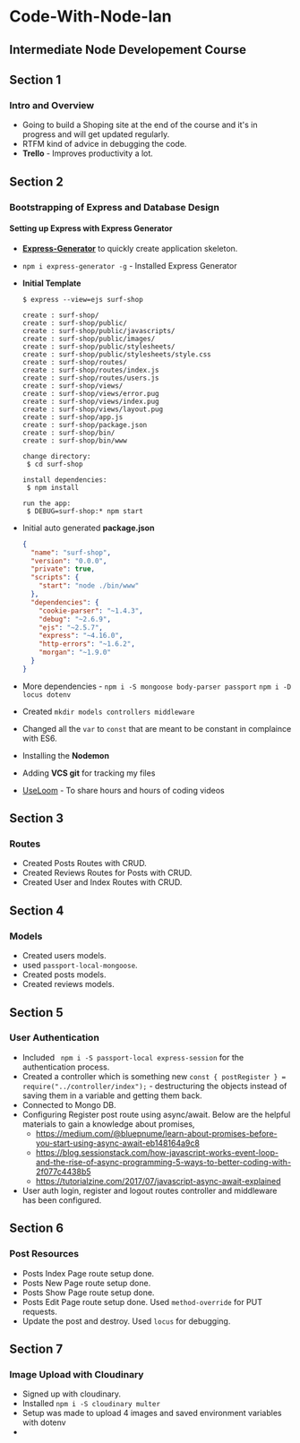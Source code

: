 # Code-With-Node-Ian
## Intermediate Node Developement Course

## Section 1
### Intro and Overview

- Going to build a Shoping site at the end of the course and it's in progress and will get updated regularly.
- RTFM kind of advice in debugging the code.
- **Trello** - Improves productivity a lot. 

## Section 2
### Bootstrapping of Express and Database Design
#### Setting up Express with Express Generator
- [**Express-Generator**](https://expressjs.com/en/starter/generator.html) to quickly create application skeleton.
- `npm i express-generator -g` - Installed Express Generator

- **Initial Template**
    ```console
    $ express --view=ejs surf-shop

   create : surf-shop/
   create : surf-shop/public/
   create : surf-shop/public/javascripts/
   create : surf-shop/public/images/
   create : surf-shop/public/stylesheets/
   create : surf-shop/public/stylesheets/style.css
   create : surf-shop/routes/
   create : surf-shop/routes/index.js
   create : surf-shop/routes/users.js
   create : surf-shop/views/
   create : surf-shop/views/error.pug
   create : surf-shop/views/index.pug
   create : surf-shop/views/layout.pug
   create : surf-shop/app.js
   create : surf-shop/package.json
   create : surf-shop/bin/
   create : surf-shop/bin/www

   change directory:
     $ cd surf-shop

   install dependencies:
     $ npm install

   run the app:
     $ DEBUG=surf-shop:* npm start
    ```
- Initial auto generated **package.json**
    ```json
    {
      "name": "surf-shop",
      "version": "0.0.0",
      "private": true,
      "scripts": {
        "start": "node ./bin/www"
      },
      "dependencies": {
        "cookie-parser": "~1.4.3",
        "debug": "~2.6.9",
        "ejs": "~2.5.7",
        "express": "~4.16.0",
        "http-errors": "~1.6.2",
        "morgan": "~1.9.0"
      }
    }
    ```
- More dependencies - `npm i -S mongoose body-parser passport`  `npm i -D locus dotenv`
- Created `mkdir models controllers middleware`
- Changed all the `var` to `const` that are meant to be constant in complaince with ES6.
- Installing the **Nodemon**
- Adding **VCS git** for tracking my files
- [UseLoom](https://www.useloom.com) -  To share hours and hours of coding videos

## Section 3
### Routes
- Created Posts Routes with CRUD.
- Created Reviews Routes for Posts with CRUD.
- Created User and Index Routes with CRUD.

## Section 4
### Models
- Created users models.
- used `passport-local-mongoose`.
- Created posts models.
- Created reviews models.

## Section 5
### User Authentication
- Included ` npm i -S passport-local express-session` for the authentication process.
- Created a controller which is something new `const { postRegister } = require("../controller/index");` - destructuring the objects instead of saving them in a variable and getting them back.
- Connected to Mongo DB.
- Configuring Register post route using async/await. Below are the helpful materials to gain a knowledge about promises,
    + https://medium.com/@bluepnume/learn-about-promises-before-you-start-using-async-await-eb148164a9c8
    + https://blog.sessionstack.com/how-javascript-works-event-loop-and-the-rise-of-async-programming-5-ways-to-better-coding-with-2f077c4438b5
    + https://tutorialzine.com/2017/07/javascript-async-await-explained
- User auth login, register and logout routes controller and middleware has been configured.

## Section 6
### Post Resources
- Posts Index Page route setup done.
- Posts New Page route setup done.
- Posts Show Page route setup done.
- Posts Edit Page route setup done. Used `method-override` for PUT requests.
- Update the post and destroy. Used `locus` for debugging.

## Section 7
### Image Upload with Cloudinary
- Signed up with cloudinary.
- Installed `npm i -S cloudinary multer` 
- Setup was made to upload 4 images and saved environment variables with dotenv
-  
<!--stackedit_data:
eyJoaXN0b3J5IjpbODYwNTM0Mzk1LDEzNTI2MzMxOTAsLTIwMz
kwMTA4MzNdfQ==
-->